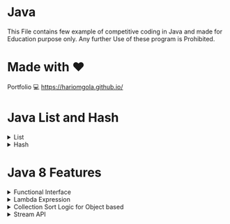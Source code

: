 # Java

This File contains few example of competitive coding in Java and made for Education purpose only.
Any further Use of these program is Prohibited.

# Made with :heart:

Portfolio :computer: https://hariomgola.github.io/

# Java List and Hash

<details>
    <summary>List</summary>

    # Array List
    import java.util.ArrayList;
    import java.util.Collections;
    import java.util.List;
    public class ArrayListFunctionality {

    	public static void main(String[] args) {
    		List<String> cars = new ArrayList<String>();
    		cars.add("Suzuki");
    		cars.add("Tata");
    		cars.add("Mahindra");
    		for (int i = 0; i < cars.size(); i++) {
    			System.out.println(i + " car - " + cars.get(i));
    		}
    		Collections.sort(cars);
    		for (String i : cars) {
    			System.out.println("car - " + i);
    		}
    	}
    }

    # Linked List
     - addFirst()
     - addLast()
     - removeFirst()
     - removeLast()
     - getFirst()
     - getLast()

</details>
<details>
    <summary>Hash</summary>
    
    # Hash Map
    import java.util.HashMap;
    public class HashMapFunctionality {
    	public static void main(String[] args) {
    		HashMap<String, String> users = new HashMap<String, String>();
    		users.put("one", "Hari");
    		users.put("two", "Raj");
    		users.put("three", "Manoj");
    		System.out.println(" |> " + users);
    		// accessing
    		users.get("two");
    		// Removing
    		users.remove("three");
    		// Size
    		users.size();
    		// Print
    		for (String i : users.keySet()) {
    			System.out.println("Keys " + i);
    		}
    		for (String i : users.values()) {
    			System.out.println("Values " + i);
    		}
    	}
    }

    # Hash Set
    import java.util.HashSet;
    public class HashSetFunctionality {
    	public static void main(String[] args) {
    		HashSet<String> cars = new HashSet<String>();
    		cars.add("Suzuki");
    		cars.add("Tata");
    		cars.add("Mahindra");
    		cars.add("BMW");
    		System.out.println("|> " + cars);
        	// functionality
        	cars.contains("BMW");
    		cars.remove("Tata");
    		cars.size();
    		for (String i : cars) {
    			System.out.println(i);
    		}
    		cars.clear();
    	}
    }

</details>

# Java 8 Features

<details>
    <summary>Functional Interface</summary>

    # Functional Interface
     - Functional interface is an interface that has excatly one abstract menthod.
     - Since functional interface only have single functional it can easily implement using lambda.
     - @FunctionalInterface - Its need to be shown at the interface class level.
     - Above mentioned anotation is optional can be used or cannot be.
     - Some Build in functional interface in java belongs to [java.util.function]
     - Predicate<T>, Function<T, R>, Supplier<T>, Consumer<T>

</details>

<details>
    <summary>Lambda Expression</summary>

    # Lambda Expression
     * parameter -> expression
     * (parameter1, parameter2) -> { code block }
     * Labda express also store in the variable name [Consumer] and you can use the reference

</details>

<details>
<summary>Collection Sort Logic for Object based</summary>
    
    Collections.sort(user, new Comparator<User>() {
    	@Override
    	public int compare(User a, User b) {
    		if (a.getSalary() > b.getSalary()) {
    			return -1; // Here -1 for placing the object before
    		} else if (a.getSalary() < b.getSalary()) {
    			return 1; // Here +1 for placing the object after
    		}
    		return 0; // Here 0 no change
    	}
    });

</details>

<details>
<summary>Stream API</summary>

    # Stream Api
     * syntax for stream - Stream<T> stream;
     * Stream is not a data structure instead it takes input from the collections.
     * Stream don't change the actual daya structure, They only provide the result for pipeline menthod.
     * Each intermediate operation is lazily executed and return a stream as a result.
     * Hence various intermediate opertaions can be pipelined.
     * Terminal opertaions mark the end of the stream and return the result.

    # Types of Streams Opertaion
     * Intermediate Operations
       - map()
       - filter()
       - sorted()
       - flatMap()
       - distinct()
       - peek()
     * Terminate Operations
       - collect()
       - forEach()
       - reduce()
       - count()
       - findFirst()
       - allMatch()
       - anyMatch()

    import java.util.ArrayList;
    import java.util.HashSet;
    import java.util.List;
    import java.util.Set;
    import java.util.stream.Stream;

    public class StreamAPI {
    	private static List<User> user = new ArrayList<User>();

    	// Once this Runs data will be available
    	static {
    		user.add(new User(1, "H", 5.25));
    		user.add(new User(2, "Ha", 14.50));
    		user.add(new User(3, "Har", 22.02));
    		user.add(new User(4, "Hari", 16.50));
    		user.add(new User(5, "Hario", 24.00));
    	}

    	public static void main(String[] args) {
    		Stream<User> userStream;

    		user.stream().map(_user -> {
    			_user.setId(_user.getId() * 2);
    			return _user;
    		}).forEach(_user -> {
    			System.out.println(_user.getId());
    		});
    	}
    }

</details>
